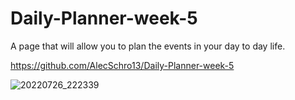 # Daily-Planner-week-5
A page that will allow you to plan the events in your day to day life.


https://github.com/AlecSchro13/Daily-Planner-week-5




![20220726_222339](https://user-images.githubusercontent.com/105956930/181154266-ce01c3ca-26a5-4098-ba96-ccffb3708e8c.jpg)
